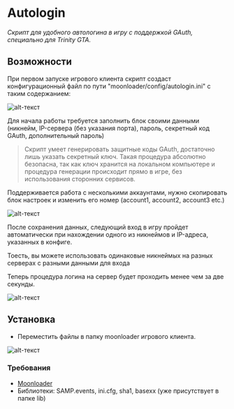# Autologin
*Скрипт для удобного автологина в игру с поддержкой GAuth, специально для Trinity GTA.*

## Возможности
При первом запуске игрового клиента скрипт создаст конфигурационный файл по пути "moonloader/config/autologin.ini" с таким содержанием:

![alt-текст](https://c.radikal.ru/c42/1901/fc/5fffaf341e7d.png "Дефолтный файл")

Для начала работы требуется заполнить блок своими данными (никнейм, IP-сервера (без указания порта), пароль, секретный код GAuth, дополнительный пароль)
> Скрипт умеет генерировать защитные коды GAuth, достаточно лишь указать секретный ключ. Такая процедура абсолютно безопасна, так как ключ хранится на локальном компьютере и процедура генерации происходит прямо в игре, без использования сторонних сервисов.

Поддерживается работа с несколькими аккаунтами, нужно скопировать блок настроек и изменить его номер (account1, account2, account3 etc.)

![alt-текст](https://d.radikal.ru/d34/1901/94/fd835dca395c.png "Поддержка мультиаккаунтов")

После сохранения данных, следующий вход в игру пройдет автоматически при нахождении одного из никнеймов и IP-адреса, указанных в конфиге.

Тоесть, вы можете использовать одинаковые никнеймых на разных серверах с разными данными для входа

Теперь процедура логина на сервер будет проходить менее чем за две секунды.

![alt-текст](https://b.radikal.ru/b22/1901/fe/936b989e2cef.png "Время")


## Установка

- Переместить файлы в папку moonloader игрового клиента.

![alt-текст](https://b.radikal.ru/b31/1901/6a/28500651b1db.png "Как оно должно выглядеть в папке")

### Требования

- [Moonloader](https://blast.hk/threads/13305/)
- Библиотеки: SAMP.events, ini.cfg, sha1, basexx (уже присутствует в папке lib)